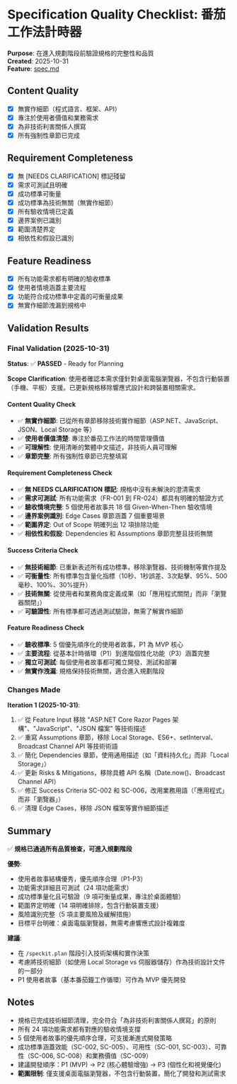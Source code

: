# Specification Quality Checklist: 番茄工作法計時器

**Purpose**: 在進入規劃階段前驗證規格的完整性和品質  
**Created**: 2025-10-31  
**Feature**: [spec.md](../spec.md)

## Content Quality

- [x] 無實作細節（程式語言、框架、API）
- [x] 專注於使用者價值和業務需求
- [x] 為非技術利害關係人撰寫
- [x] 所有強制性章節已完成

## Requirement Completeness

- [x] 無 [NEEDS CLARIFICATION] 標記殘留
- [x] 需求可測試且明確
- [x] 成功標準可衡量
- [x] 成功標準為技術無關（無實作細節）
- [x] 所有驗收情境已定義
- [x] 邊界案例已識別
- [x] 範圍清楚界定
- [x] 相依性和假設已識別

## Feature Readiness

- [x] 所有功能需求都有明確的驗收標準
- [x] 使用者情境涵蓋主要流程
- [x] 功能符合成功標準中定義的可衡量成果
- [x] 無實作細節洩漏到規格中

## Validation Results

### Final Validation (2025-10-31)

**Status**: ✅ **PASSED** - Ready for Planning

**Scope Clarification**: 使用者確認本需求僅針對桌面電腦瀏覽器，不包含行動裝置（手機、平板）支援。已更新規格移除響應式設計和跨裝置相關需求。

#### Content Quality Check

- ✅ **無實作細節**: 已從所有章節移除技術實作細節（ASP.NET、JavaScript、JSON、Local Storage 等）
- ✅ **使用者價值清楚**: 專注於番茄工作法的時間管理價值
- ✅ **可理解性**: 使用清晰的繁體中文描述，非技術人員可理解
- ✅ **章節完整**: 所有強制性章節已完整填寫

#### Requirement Completeness Check

- ✅ **無 NEEDS CLARIFICATION 標記**: 規格中沒有未解決的澄清需求
- ✅ **需求可測試**: 所有功能需求（FR-001 到 FR-024）都具有明確的驗證方式
- ✅ **驗收情境完整**: 5 個使用者故事共 18 個 Given-When-Then 驗收情境
- ✅ **邊界案例識別**: Edge Cases 章節涵蓋 7 個重要場景
- ✅ **範圍界定**: Out of Scope 明確列出 12 項排除功能
- ✅ **相依性和假設**: Dependencies 和 Assumptions 章節完整且技術無關

#### Success Criteria Check

- ✅ **無技術細節**: 已重新表述所有成功標準，移除瀏覽器、技術機制等實作提及
- ✅ **可衡量性**: 所有標準包含量化指標（10秒、1秒誤差、3次點擊、95%、500毫秒、100%、30%提升）
- ✅ **技術無關**: 從使用者和業務角度定義成果（如「應用程式關閉」而非「瀏覽器關閉」）
- ✅ **可驗證性**: 所有標準都可透過測試驗證，無需了解實作細節

#### Feature Readiness Check

- ✅ **驗收標準**: 5 個優先順序化的使用者故事，P1 為 MVP 核心
- ✅ **主要流程**: 從基本計時循環（P1）到進階個性化功能（P3）涵蓋完整
- ✅ **獨立可測試**: 每個使用者故事都可獨立開發、測試和部署
- ✅ **無實作洩漏**: 規格保持技術無關，適合進入規劃階段

### Changes Made

**Iteration 1 (2025-10-31)**:

1. ✅ 從 Feature Input 移除 "ASP.NET Core Razor Pages 架構"、"JavaScript"、"JSON 檔案" 等技術描述
2. ✅ 重寫 Assumptions 章節，移除 Local Storage、ES6+、setInterval、Broadcast Channel API 等技術術語
3. ✅ 簡化 Dependencies 章節，使用通用描述（如「資料持久化」而非「Local Storage」）
4. ✅ 更新 Risks & Mitigations，移除具體 API 名稱（Date.now()、Broadcast Channel API）
5. ✅ 修正 Success Criteria SC-002 和 SC-006，改用業務用語（「應用程式」而非「瀏覽器」）
6. ✅ 清理 Edge Cases，移除 JSON 檔案等實作細節描述

## Summary

✅ **規格已通過所有品質檢查，可進入規劃階段**

**優勢**:

- 使用者故事結構優秀，優先順序合理（P1-P3）
- 功能需求詳細且可測試（24 項功能需求）
- 成功標準量化且可驗證（9 項可衡量成果，專注於桌面體驗）
- 範圍界定明確（14 項明確排除，包含行動裝置支援）
- 風險識別完整（5 項主要風險及緩解措施）
- 目標平台明確：桌面電腦瀏覽器，無需考慮響應式設計複雜度

**建議**:

- 在 `/speckit.plan` 階段引入技術架構和實作決策
- 考慮將技術細節（如使用 Local Storage vs 伺服器儲存）作為技術設計文件的一部分
- P1 使用者故事（基本番茄鐘工作循環）可作為 MVP 優先開發

## Notes

- 規格已完成技術細節清理，完全符合「為非技術利害關係人撰寫」的原則
- 所有 24 項功能需求都有對應的驗收情境支撐
- 5 個使用者故事的優先順序合理，可支援漸進式開發策略
- 成功標準涵蓋效能（SC-002, SC-005）、可用性（SC-001, SC-003）、可靠性（SC-006, SC-008）和業務價值（SC-009）
- 建議開發順序：P1 (MVP) → P2 (核心體驗增強) → P3 (個性化和視覺優化)
- **範圍限制**: 僅支援桌面電腦瀏覽器，不包含行動裝置，簡化了開發和測試需求
